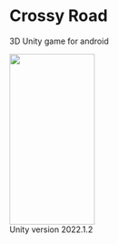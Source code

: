 # Crossy Road
 3D Unity game for android

<img src="https://user-images.githubusercontent.com/116391646/222201670-1f05796a-2253-442c-b282-8070e925fdba.gif" width="150" height="300"/>

</br>
Unity version 2022.1.2
